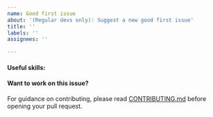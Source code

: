 ```yaml
---
name: Good first issue
about: '(Regular devs only): Suggest a new good first issue'
title: ''
labels: ''
assignees: ''

---
```


<!-- Needs the label "good first issue" assigned manually before or after opening -->

<!-- A good first issue is an uncontroversial issue, that has a relatively unique and obvious solution -->

<!-- Motivate the issue and explain the solution briefly -->

#### Useful skills:

<!-- (For example, “C++11 std::thread”, “Qt5 GUI and async GUI design” or “basic understanding of DigiByte mining and the DigiByte Core RPC interface”.) -->

#### Want to work on this issue?

For guidance on contributing, please read [CONTRIBUTING.md](https://github.com/digibyte/digibyte/blob/master/CONTRIBUTING.md) before opening your pull request.
